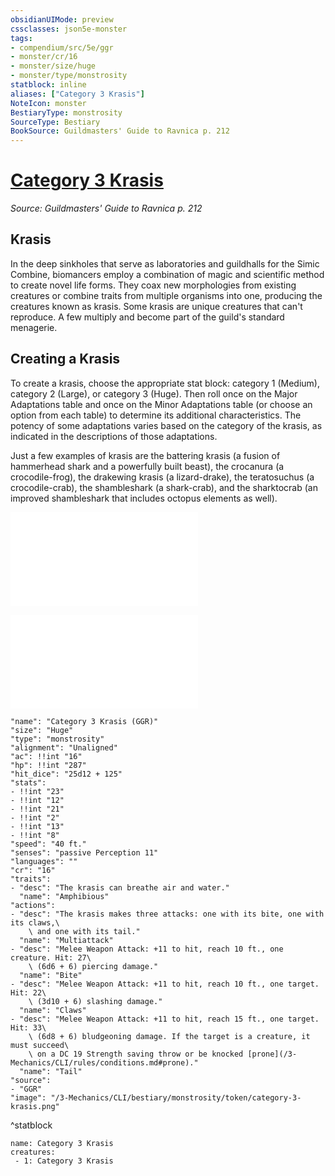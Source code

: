```yaml
---
obsidianUIMode: preview
cssclasses: json5e-monster
tags:
- compendium/src/5e/ggr
- monster/cr/16
- monster/size/huge
- monster/type/monstrosity
statblock: inline
aliases: ["Category 3 Krasis"]
NoteIcon: monster
BestiaryType: monstrosity
SourceType: Bestiary
BookSource: Guildmasters' Guide to Ravnica p. 212
---
```

# [Category 3 Krasis](3-Mechanics\CLI\bestiary\monstrosity/category-3-krasis-ggr.md)
*Source: Guildmasters' Guide to Ravnica p. 212*  

## Krasis

In the deep sinkholes that serve as laboratories and guildhalls for the Simic Combine, biomancers employ a combination of magic and scientific method to create novel life forms. They coax new morphologies from existing creatures or combine traits from multiple organisms into one, producing the creatures known as krasis. Some krasis are unique creatures that can't reproduce. A few multiply and become part of the guild's standard menagerie.

## Creating a Krasis

To create a krasis, choose the appropriate stat block: category 1 (Medium), category 2 (Large), or category 3 (Huge). Then roll once on the Major Adaptations table and once on the Minor Adaptations table (or choose an option from each table) to determine its additional characteristics. The potency of some adaptations varies based on the category of the krasis, as indicated in the descriptions of those adaptations.

Just a few examples of krasis are the battering krasis (a fusion of hammerhead shark and a powerfully built beast), the crocanura (a crocodile-frog), the drakewing krasis (a lizard-drake), the teratosuchus (a crocodile-crab), the shambleshark (a shark-crab), and the sharktocrab (an improved shambleshark that includes octopus elements as well).

![Major Adaptations](major-adaptations-ggr.md)

![Minor Adaptations](minor-adaptations-ggr.md)

```statblock
"name": "Category 3 Krasis (GGR)"
"size": "Huge"
"type": "monstrosity"
"alignment": "Unaligned"
"ac": !!int "16"
"hp": !!int "287"
"hit_dice": "25d12 + 125"
"stats":
- !!int "23"
- !!int "12"
- !!int "21"
- !!int "2"
- !!int "13"
- !!int "8"
"speed": "40 ft."
"senses": "passive Perception 11"
"languages": ""
"cr": "16"
"traits":
- "desc": "The krasis can breathe air and water."
  "name": "Amphibious"
"actions":
- "desc": "The krasis makes three attacks: one with its bite, one with its claws,\
    \ and one with its tail."
  "name": "Multiattack"
- "desc": "Melee Weapon Attack: +11 to hit, reach 10 ft., one creature. Hit: 27\
    \ (6d6 + 6) piercing damage."
  "name": "Bite"
- "desc": "Melee Weapon Attack: +11 to hit, reach 10 ft., one target. Hit: 22\
    \ (3d10 + 6) slashing damage."
  "name": "Claws"
- "desc": "Melee Weapon Attack: +11 to hit, reach 15 ft., one target. Hit: 33\
    \ (6d8 + 6) bludgeoning damage. If the target is a creature, it must succeed\
    \ on a DC 19 Strength saving throw or be knocked [prone](/3-Mechanics/CLI/rules/conditions.md#prone)."
  "name": "Tail"
"source":
- "GGR"
"image": "/3-Mechanics/CLI/bestiary/monstrosity/token/category-3-krasis.png"
```
^statblock

```encounter-table
name: Category 3 Krasis
creatures:
 - 1: Category 3 Krasis
```